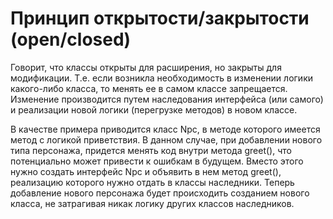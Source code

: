 # Принцип открытости/закрытости (open/closed)

Говорит, что классы открыты для расширения, но закрыты для модификации. Т.е. если возникла необходимость в 
изменении логики какого-либо класса, то менять ее в самом классе запрещается. Изменение производится путем
наследования интерфейса (или самого) и реализации новой логики (перегрузке методов) в новом классе.

В качестве примера приводится класс Npc, в методе которого имеется метод с логикой приветствия. В данном случае,
при добавлении нового типа персонажа, придется менять код внутри метода greet(), что потенциально может привести 
к ошибкам в будущем. Вместо этого нужно создать интерфейс Npc и объявить в нем метод greet(), реализацию которого
нужно отдать в классы наследники. Теперь добавление нового персонажа будет происходить созданием нового класса,
не затрагивая никак логику других классов наследников.